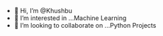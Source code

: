 - 👋 Hi, I’m @Khushbu
- 👀 I’m interested in ...Machine Learning
- 💞️ I’m looking to collaborate on ...Python Projects

<!---
   🌱 I’m currently learning , - 📫 How to reach me ...
Khushbu-Paun/Khushbu-Paun is a ✨ special ✨ repository because its `README.md` (this file) appears on your GitHub profile.
You can click the Preview link to take a look at your changes.
--->
